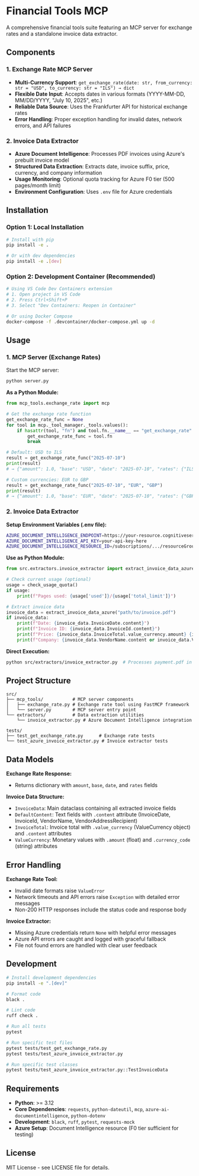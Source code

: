# Financial Tools MCP

A comprehensive financial tools suite featuring an MCP server for exchange rates and a standalone invoice data extractor.

## Components

### 1. Exchange Rate MCP Server
- **Multi-Currency Support**: `get_exchange_rate(date: str, from_currency: str = "USD", to_currency: str = "ILS") → dict`
- **Flexible Date Input**: Accepts dates in various formats (YYYY-MM-DD, MM/DD/YYYY, "July 10, 2025", etc.)
- **Reliable Data Source**: Uses the Frankfurter API for historical exchange rates
- **Error Handling**: Proper exception handling for invalid dates, network errors, and API failures

### 2. Invoice Data Extractor
- **Azure Document Intelligence**: Processes PDF invoices using Azure's prebuilt invoice model
- **Structured Data Extraction**: Extracts date, invoice suffix, price, currency, and company information
- **Usage Monitoring**: Optional quota tracking for Azure F0 tier (500 pages/month limit)
- **Environment Configuration**: Uses `.env` file for Azure credentials

## Installation

### Option 1: Local Installation
```bash
# Install with pip
pip install -e .

# Or with dev dependencies
pip install -e .[dev]
```

### Option 2: Development Container (Recommended)
```bash
# Using VS Code Dev Containers extension
# 1. Open project in VS Code
# 2. Press Ctrl+Shift+P
# 3. Select "Dev Containers: Reopen in Container"

# Or using Docker Compose
docker-compose -f .devcontainer/docker-compose.yml up -d
```

## Usage

### 1. MCP Server (Exchange Rates)

Start the MCP server:
```bash
python server.py
```

**As a Python Module:**
```python
from mcp_tools.exchange_rate import mcp

# Get the exchange rate function
get_exchange_rate_func = None
for tool in mcp._tool_manager._tools.values():
    if hasattr(tool, "fn") and tool.fn.__name__ == "get_exchange_rate":
        get_exchange_rate_func = tool.fn
        break

# Default: USD to ILS
result = get_exchange_rate_func("2025-07-10")
print(result)
# → {"amount": 1.0, "base": "USD", "date": "2025-07-10", "rates": {"ILS": 3.3064}}

# Custom currencies: EUR to GBP
result = get_exchange_rate_func("2025-07-10", "EUR", "GBP")
print(result)
# → {"amount": 1.0, "base": "EUR", "date": "2025-07-10", "rates": {"GBP": 0.8520}}
```

### 2. Invoice Data Extractor

**Setup Environment Variables (.env file):**
```bash
AZURE_DOCUMENT_INTELLIGENCE_ENDPOINT=https://your-resource.cognitiveservices.azure.com/
AZURE_DOCUMENT_INTELLIGENCE_API_KEY=your-api-key-here
AZURE_DOCUMENT_INTELLIGENCE_RESOURCE_ID=/subscriptions/.../resourceGroups/.../providers/Microsoft.CognitiveServices/accounts/your-resource  # Optional for quota monitoring
```

**Use as Python Module:**
```python
from src.extractors.invoice_extractor import extract_invoice_data_azure, check_usage_quota

# Check current usage (optional)
usage = check_usage_quota()
if usage:
    print(f"Pages used: {usage['used']}/{usage['total_limit']}")

# Extract invoice data
invoice_data = extract_invoice_data_azure("path/to/invoice.pdf")
if invoice_data:
    print(f"Date: {invoice_data.InvoiceDate.content}")
    print(f"Invoice ID: {invoice_data.InvoiceId.content}")
    print(f"Price: {invoice_data.InvoiceTotal.value_currency.amount} {invoice_data.InvoiceTotal.value_currency.currency_code}")
    print(f"Company: {invoice_data.VendorName.content or invoice_data.VendorAddressRecipient.content}")
```

**Direct Execution:**
```bash
python src/extractors/invoice_extractor.py  # Processes payment.pdf in current directory
```

## Project Structure

```
src/
├── mcp_tools/           # MCP server components
│   ├── exchange_rate.py # Exchange rate tool using FastMCP framework
│   └── server.py        # MCP server entry point
└── extractors/          # Data extraction utilities
    └── invoice_extractor.py # Azure Document Intelligence integration

tests/
├── test_get_exchange_rate.py      # Exchange rate tests
└── test_azure_invoice_extractor.py # Invoice extractor tests
```

## Data Models

**Exchange Rate Response:**
- Returns dictionary with `amount`, `base`, `date`, and `rates` fields

**Invoice Data Structure:**
- `InvoiceData`: Main dataclass containing all extracted invoice fields
- `DefaultContent`: Text fields with `.content` attribute (InvoiceDate, InvoiceId, VendorName, VendorAddressRecipient)
- `InvoiceTotal`: Invoice total with `.value_currency` (ValueCurrency object) and `.content` attributes
- `ValueCurrency`: Monetary values with `.amount` (float) and `.currency_code` (string) attributes

## Error Handling

**Exchange Rate Tool:**
- Invalid date formats raise `ValueError`
- Network timeouts and API errors raise `Exception` with detailed error messages
- Non-200 HTTP responses include the status code and response body

**Invoice Extractor:**
- Missing Azure credentials return `None` with helpful error messages
- Azure API errors are caught and logged with graceful fallback
- File not found errors are handled with clear user feedback

## Development

```bash
# Install development dependencies
pip install -e ".[dev]"

# Format code
black .

# Lint code
ruff check .

# Run all tests
pytest

# Run specific test files
pytest tests/test_get_exchange_rate.py
pytest tests/test_azure_invoice_extractor.py

# Run specific test classes
pytest tests/test_azure_invoice_extractor.py::TestInvoiceData
```

## Requirements

- **Python**: >= 3.12
- **Core Dependencies**: `requests`, `python-dateutil`, `mcp`, `azure-ai-documentintelligence`, `python-dotenv`
- **Development**: `black`, `ruff`, `pytest`, `requests-mock`
- **Azure Setup**: Document Intelligence resource (F0 tier sufficient for testing)

## License

MIT License - see LICENSE file for details.
